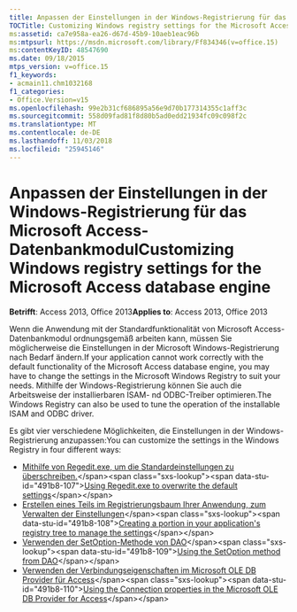 ```yaml
---
title: Anpassen der Einstellungen in der Windows-Registrierung für das Microsoft Access-Datenbankmodul
TOCTitle: Customizing Windows registry settings for the Microsoft Access database engine
ms:assetid: ca7e958a-ea26-d67d-45b9-10aeb1eac96b
ms:mtpsurl: https://msdn.microsoft.com/library/Ff834346(v=office.15)
ms:contentKeyID: 48547690
ms.date: 09/18/2015
mtps_version: v=office.15
f1_keywords:
- acmain11.chm1032168
f1_categories:
- Office.Version=v15
ms.openlocfilehash: 99e2b31cf686895a56e9d70b177314355c1aff3c
ms.sourcegitcommit: 558d09fad81f8d80b5ad0edd21934fc09c098f2c
ms.translationtype: MT
ms.contentlocale: de-DE
ms.lasthandoff: 11/03/2018
ms.locfileid: "25945146"
---
```

# <a name="customizing-windows-registry-settings-for-the-microsoft-access-database-engine"></a><span data-ttu-id="491b8-102">Anpassen der Einstellungen in der Windows-Registrierung für das Microsoft Access-Datenbankmodul</span><span class="sxs-lookup"><span data-stu-id="491b8-102">Customizing Windows registry settings for the Microsoft Access database engine</span></span>

<span data-ttu-id="491b8-103">**Betrifft**: Access 2013, Office 2013</span><span class="sxs-lookup"><span data-stu-id="491b8-103">**Applies to**: Access 2013, Office 2013</span></span>

<span data-ttu-id="491b8-104">Wenn die Anwendung mit der Standardfunktionalität von Microsoft Access-Datenbankmodul ordnungsgemäß arbeiten kann, müssen Sie möglicherweise die Einstellungen in der Microsoft Windows-Registrierung nach Bedarf ändern.</span><span class="sxs-lookup"><span data-stu-id="491b8-104">If your application cannot work correctly with the default functionality of the Microsoft Access database engine, you may have to change the settings in the Microsoft Windows Registry to suit your needs.</span></span> <span data-ttu-id="491b8-105">Mithilfe der Windows-Registrierung können Sie auch die Arbeitsweise der installierbaren ISAM- nd ODBC-Treiber optimieren.</span><span class="sxs-lookup"><span data-stu-id="491b8-105">The Windows Registry can also be used to tune the operation of the installable ISAM and ODBC driver.</span></span>

<span data-ttu-id="491b8-106">Es gibt vier verschiedene Möglichkeiten, die Einstellungen in der Windows-Registrierung anzupassen:</span><span class="sxs-lookup"><span data-stu-id="491b8-106">You can customize the settings in the Windows Registry in four different ways:</span></span>

- <span data-ttu-id="491b8-107">[Mithilfe von Regedit.exe, um die Standardeinstellungen zu überschreiben.](https://msdn.microsoft.com/library/ff193205\(v=office.15\))</span><span class="sxs-lookup"><span data-stu-id="491b8-107">[Using Regedit.exe to overwrite the default settings](https://msdn.microsoft.com/library/ff193205\(v=office.15\))</span></span>
- <span data-ttu-id="491b8-108">[Erstellen eines Teils im Registrierungsbaum Ihrer Anwendung, zum Verwalten der Einstellungen](https://msdn.microsoft.com/library/ff836342\(v=office.15\))</span><span class="sxs-lookup"><span data-stu-id="491b8-108">[Creating a portion in your application's registry tree to manage the settings](https://msdn.microsoft.com/library/ff836342\(v=office.15\))</span></span>
- <span data-ttu-id="491b8-109">[Verwenden der SetOption-Methode von DAO](https://msdn.microsoft.com/library/ff194471\(v=office.15\))</span><span class="sxs-lookup"><span data-stu-id="491b8-109">[Using the SetOption method from DAO](https://msdn.microsoft.com/library/ff194471\(v=office.15\))</span></span>
- <span data-ttu-id="491b8-110">[Verwenden der Verbindungseigenschaften im Microsoft OLE DB Provider für Access](https://msdn.microsoft.com/library/ff196356\(v=office.15\))</span><span class="sxs-lookup"><span data-stu-id="491b8-110">[Using the Connection properties in the Microsoft OLE DB Provider for Access](https://msdn.microsoft.com/library/ff196356\(v=office.15\))</span></span>

